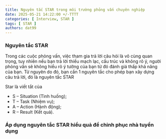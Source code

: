 ```yaml
---
title: Nguyên tắc STAR trong môi trường phỏng vấn chuyên nghiệp
date: 2025-05-21 14:22:00 +/-TTTT
categories: [ Interview, STAR ]
tags: [ STAR ]   
authors: dat99
---
```

### Nguyên tắc STAR

Trong các cuộc phỏng vấn, việc tham gia trả lời câu hỏi là vô cùng quan trọng, tuy nhiên nếu bạn trả lời thiếu mạch lạc, cấu trúc và không rõ ý, người phỏng vấn sẽ không hiểu rõ ý tưởng của bạn
từ đó đánh giá thấp khả năng của bạn. Từ nguyên do đó, bạn cần 1 nguyên tắc cho phép bạn xây dựng câu trả lời, đó là nguyên tắc STAR

Star là viết tắt của 
  - S – Situation (Tình huống);
  - T – Task (Nhiệm vụ);
  - A – Action (Hành động);
  - R – Result (Kết quả). 

### Áp dụng nguyên tắc STAR hiểu quả để chinh phục nhà tuyển dụng


